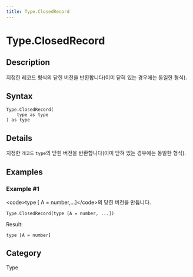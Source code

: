 ```yaml
---
title: Type.ClosedRecord
---
```


# Type.ClosedRecord


## Description

지정한 레코드 형식의 닫힌 버전을 반환합니다(이미 닫혀 있는 경우에는 동일한 형식).


## Syntax

```powerquery
Type.ClosedRecord(
    type as type
) as type
```


## Details

지정한 <code>레코드</code> <code>type</code>의 닫힌 버전을 반환합니다(이미 닫혀 있는 경우에는 동일한 형식).


## Examples

### Example #1 
&lt;code&gt;type [ A = number,…]&lt;/code&gt;의 닫힌 버전을 만듭니다.
```powerquery
Type.ClosedRecord(type [A = number, ...])
```

Result: 
```powerquery
type [A = number]
```




## Category
Type
